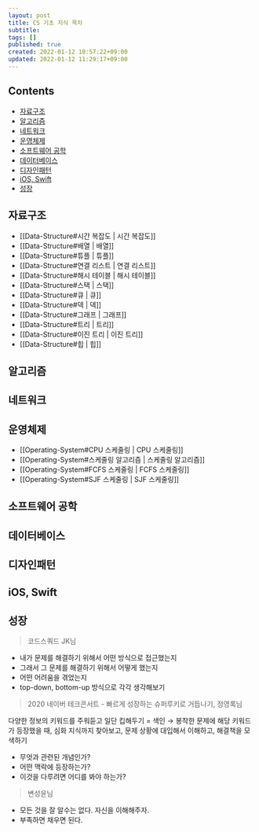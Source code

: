 ```yaml
---
layout: post
title: CS 기초 지식 목차
subtitle: 
tags: []
published: true
created: 2022-01-12 10:57:22+09:00
updated: 2022-01-12 11:29:17+09:00
---
```


## Contents

- [자료구조](#자료구조)
- [알고리즘](#알고리즘)
- [네트워크](#네트워크)
- [운영체제](#운영체제)
- [소프트웨어 공학](#소프트웨어-공학)
- [데이터베이스](#데이터베이스)
- [디자인패턴](#디자인패턴)
- [iOS, Swift](#ios-swift)
- [성장](#성장)

  

## 자료구조
- [[Data-Structure#시간 복잡도 | 시간 복잡도]]
- [[Data-Structure#배열 | 배열]]
- [[Data-Structure#튜플 | 튜플]]
- [[Data-Structure#연결 리스트 | 연결 리스트]]
- [[Data-Structure#해시 테이블 | 해시 테이블]]
- [[Data-Structure#스택 | 스택]]
- [[Data-Structure#큐 | 큐]]
- [[Data-Structure#덱 | 덱]]
- [[Data-Structure#그래프 | 그래프]]
- [[Data-Structure#트리 | 트리]]
- [[Data-Structure#이진 트리 | 이진 트리]]
- [[Data-Structure#힙 | 힙]]

## 알고리즘

## 네트워크

## 운영체제

- [[Operating-System#CPU 스케줄링 | CPU 스케줄링]]
- [[Operating-System#스케줄링 알고리즘 | 스케줄링 알고리즘]]
- [[Operating-System#FCFS 스케줄링 | FCFS 스케줄링]]
- [[Operating-System#SJF 스케줄링 | SJF 스케줄링]]

## 소프트웨어 공학

## 데이터베이스

## 디자인패턴

## iOS, Swift

## 성장

> 코드스쿼드 JK님

- 내가 문제를 해결하기 위해서 어떤 방식으로 접근했는지
- 그래서 그 문제를 해결하기 위해서 어떻게 했는지
- 어떤 어려움을 겪었는지
- top-down, bottom-up 방식으로 각각 생각해보기

> 2020 네이버 테크콘서트 - 빠르게 성장하는 슈퍼루키로 거듭나기, 정영록님

다양한 정보의 키워드를 주워듣고 일단 킵해두기 = 색인
→ 봉착한 문제에 해당 키워드가 등장했을 때, 심화 지식까지 찾아보고, 문제 상황에 대입해서 이해하고, 해결책을 모색하기
- 무엇과 관련된 개념인가?
- 어떤 맥락에 등장하는가?
- 이것을 다루려면 어디를 봐야 하는가?

> 변성윤님

- 모든 것을 잘 알수는 없다. 자신을 이해해주자.
- 부족하면 채우면 된다.